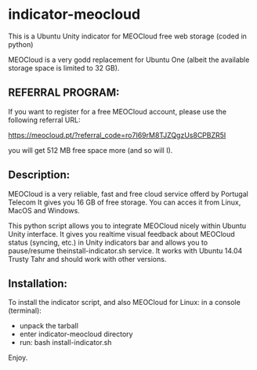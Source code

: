 indicator-meocloud
==================

This is a Ubuntu Unity indicator for MEOCloud free web storage (coded in python)

MEOCloud is a very godd replacement for Ubuntu One (albeit the available storage space is limited to 32 GB).

REFERRAL PROGRAM:
-----------------
If you want to register for a free MEOCloud account, please use the following referral URL:

https://meocloud.pt/?referral_code=ro7I69rM8TJZQgzUs8CPBZR5I

you will get 512 MB free space more (and so will I).


Description:
------------
MEOCloud is a very reliable, fast and free cloud service offerd by Portugal Telecom
It gives you 16 GB of free storage.
You can acces it from Linux, MacOS and Windows.

This python script allows you to integrate MEOCloud nicely within Ubuntu Unity interface.
It gives you realtime visual feedback about MEOCloud status (syncing, etc.) in Unity indicators bar
and allows you to pause/resume theinstall-indicator.sh service.
It works with Ubuntu 14.04 Trusty Tahr and should work with other versions.


Installation:
-------------
To install the indicator script, and also MEOCloud for Linux:
in a console (terminal):
- unpack the tarball
- enter indicator-meocloud directory
- run:
bash install-indicator.sh

Enjoy.


